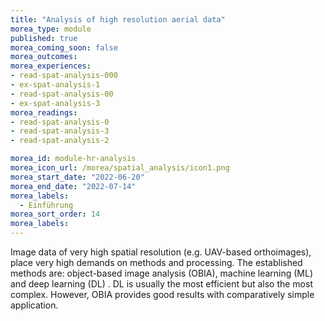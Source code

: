 ```yaml
---
title: "Analysis of high resolution aerial data"
morea_type: module
published: true
morea_coming_soon: false
morea_outcomes:
morea_experiences:
- read-spat-analysis-000
- ex-spat-analysis-1
- read-spat-analysis-00
- ex-spat-analysis-3
morea_readings:
- read-spat-analysis-0
- read-spat-analysis-3
- read-spat-analysis-2

morea_id: module-hr-analysis
morea_icon_url: /morea/spatial_analysis/icon1.png
morea_start_date: "2022-06-20"
morea_end_date: "2022-07-14"
morea_labels: 
  - Einführung
morea_sort_order: 14
morea_labels:
---
```


Image data of very high spatial resolution (e.g. UAV-based orthoimages), place very high demands on methods and processing. The established methods are: object-based image analysis (OBIA), machine learning (ML) and deep learning (DL) . DL is usually the most efficient but also the most complex. However, OBIA provides good results with comparatively simple application.